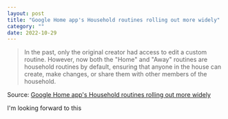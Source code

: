 ```yaml
---
layout: post
title: "Google Home app's Household routines rolling out more widely"
category: ""
date: 2022-10-29
---
```


>In the past, only the original creator had access to edit a custom routine. However, now both the "Home" and "Away" routines are household routines by default, ensuring that anyone in the house can create, make changes, or share them with other members of the household.

Source: [Google Home app's Household routines rolling out more widely](https://chromeunboxed.com/google-home-app-household-routines)

I'm looking forward to this
